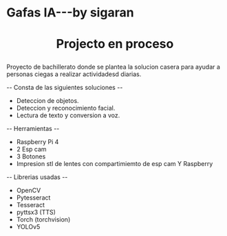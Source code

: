 # Gafas IA---by sigaran


<center> 
  <h1>
    <p> Projecto en proceso</p>
  </h1>
</center>


Proyecto de bachillerato donde se plantea la solucion casera para ayudar a personas ciegas a realizar actividadesd diarias.

-- Consta de las siguientes soluciones --
* Deteccion de objetos.
* Deteccion y reconocimiento facial.
* Lectura de texto y conversion a voz.
  
-- Herramientas -- 
* Raspberry Pi 4
* 2 Esp cam
* 3 Botones
* Impresion stl de lentes con compartimiemto de esp cam Y Raspberry

-- Librerias usadas --
* OpenCV
* Pytesseract
* Tesseract
*  pyttsx3 (TTS)
*  Torch (torchvision)
*  YOLOv5



